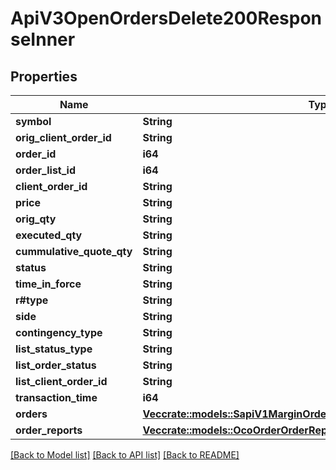 # ApiV3OpenOrdersDelete200ResponseInner

## Properties

Name | Type | Description | Notes
------------ | ------------- | ------------- | -------------
**symbol** | **String** |  | 
**orig_client_order_id** | **String** |  | 
**order_id** | **i64** |  | 
**order_list_id** | **i64** |  | 
**client_order_id** | **String** |  | 
**price** | **String** |  | 
**orig_qty** | **String** |  | 
**executed_qty** | **String** |  | 
**cummulative_quote_qty** | **String** |  | 
**status** | **String** |  | 
**time_in_force** | **String** |  | 
**r#type** | **String** |  | 
**side** | **String** |  | 
**contingency_type** | **String** |  | 
**list_status_type** | **String** |  | 
**list_order_status** | **String** |  | 
**list_client_order_id** | **String** |  | 
**transaction_time** | **i64** |  | 
**orders** | [**Vec<crate::models::SapiV1MarginOrderOcoPost200ResponseOrdersInner>**](_sapi_v1_margin_order_oco_post_200_response_orders_inner.md) |  | 
**order_reports** | [**Vec<crate::models::OcoOrderOrderReportsInner>**](ocoOrder_orderReports_inner.md) |  | 

[[Back to Model list]](../README.md#documentation-for-models) [[Back to API list]](../README.md#documentation-for-api-endpoints) [[Back to README]](../README.md)



